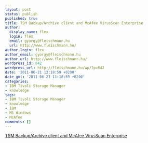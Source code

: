 ```yaml
---
layout: post
status: publish
published: true
title: TSM Backup/Archive client and McAfee VirusScan Enterprise
author:
  display_name: flex
  login: flex
  email: gyorgy@fleischmann.hu
  url: http://www.fleischmann.hu/
author_login: flex
author_email: gyorgy@fleischmann.hu
author_url: http://www.fleischmann.hu/
wordpress_id: 642
wordpress_url: http://fleischmann.hu/wp/?p=642
date: '2011-06-21 12:18:59 +0200'
date_gmt: '2011-06-21 11:18:59 +0200'
categories:
- IBM Tivoli Storage Manager
- knowledge
tags:
- IBM Tivoli Storage Manager
- knowledge
- IBM
- MS Windows
- McAfee
comments: []
---
```

<p><a href="https://www-304.ibm.com/support/docview.wss?uid=swg21165972&wv=1">TSM Backup/Archive client and McAfee VirusScan Enterprise</a></p>
